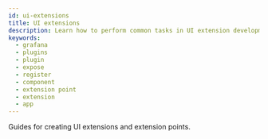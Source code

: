 ```yaml
---
id: ui-extensions
title: UI extensions
description: Learn how to perform common tasks in UI extension development.
keywords:
  - grafana
  - plugins
  - plugin
  - expose
  - register
  - component
  - extension point
  - extension
  - app
---
```


Guides for creating UI extensions and extension points.

<DocLinkList />
